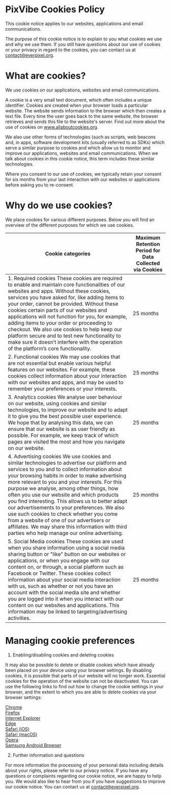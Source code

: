 # PixVibe Cookies Policy
This cookie notice applies to our websites, applications and email communications.

The purpose of this cookie notice is to explain to you what cookies we use and why we use them. If you still have questions about our use of cookies or your privacy in regard to the cookies, you can contact us at contact@everpixel.org.

# What are cookies?
We use cookies on our applications, websites and email  communications.

A cookie is a very small text document, which often includes a unique identifier. Cookies are created when your browser loads a particular website. The website sends information to the browser which then creates a text file. Every time the user goes back to the same website, the browser retrieves and sends this file to the website's server. Find out more about the use of cookies on www.allaboutcookies.org.

We also use other forms of technologies (such as scripts, web beacons and, in apps, software development kits (usually referred to as SDKs) which serve a similar purpose to cookies and which allow us to monitor and improve our applications, websites and email  communications. When we talk about cookies in this cookie notice, this term includes these similar technologies. 

Where you consent to our use of cookies, we typically retain your consent for six months from your last interaction with our websites or applications before asking you to re-consent.  

# Why do we use cookies?
We place cookies for various different purposes. Below you will find an overview of the different purposes for which we use cookies.

| Cookie categories                                                                                                                                                                                                                                                                                                                                                                                                                                                                                                                                                                                                                           | Maximum Retention Period for Data Collected via Cookies |
|---------------------------------------------------------------------------------------------------------------------------------------------------------------------------------------------------------------------------------------------------------------------------------------------------------------------------------------------------------------------------------------------------------------------------------------------------------------------------------------------------------------------------------------------------------------------------------------------------------------------------------------------|---------------------------------------------------------|
| 1. Required cookies These cookies are required to enable and maintain core functionalities of our websites and apps. Without these cookies, services you have asked for, like adding items to your order, cannot be provided. Without these cookies certain parts of our websites and applications will not function for you, for example, adding items to your order or proceeding to checkout. We also use cookies to help keep our platform secure and to test new functionality to make sure it doesn’t interfere with the operation of the platform’s core functionality.                                                              | 25 months                                               |
| 2. Functional cookies We may use cookies that are not essential but enable various helpful features on our websites. For example, these cookies collect information about your interaction with our websites and apps, and may be used to remember your preferences or your interests.                                                                                                                                                                                                                                                                                                                                                      | 25 months                                               |
| 3. Analytics cookies We analyse user behaviour on our website, using cookies and similar technologies, to improve our website and to adapt it to give you the best possible user experience. We hope that by analysing this data, we can ensure that our website is as user friendly as possible. For example, we keep track of which pages are visited the most and how you navigate on our website.                                                                                                                                                                                                                                       | 25 months                                               |
| 4. Advertising cookies We use cookies and similar technologies to advertise our platform and services to you and to collect information about your browsing habits in order to make advertising more relevant to you and your interests. For this purpose we analyse, among other things, how often you use our website and which products you find interesting. This allows us to better adapt our advertisements to your preferences. We also use such cookies to check whether you come from a website of one of our advertisers or affiliates. We may share this information with third parties who help manage our online advertising. | 25 months                                               |
| 5. Social Media cookies These cookies are used when you share information using a social media sharing button or "like" button on our websites or applications, or when you engage with our content on, or through, a social platform such as Facebook or Twitter. These cookies collect information about your social media interaction with us, such as whether or not you have an account with the social media site and whether you are logged into it when you interact with our content on our websites and applications. This information may be linked to targeting/advertising activities.                                         | 25 months                                               |

# Managing cookie preferences

1. Enabling/disabling cookies and deleting cookies  

It may also be possible to delete or disable cookies which have already been placed on your device using your browser settings. By disabling cookies, it is possible that parts of our website will no longer work. Essential cookies for the operation of the website can not be deactivated. You can use the following links to find out how to change the cookie settings in your browser, and the extent to which you are able to delete cookies via your browser settings:

[Chrome](https://support.google.com/chrome/answer/95647?hl=en)  
[Firefox](https://support.mozilla.org/en-US/kb/clear-cookies-and-site-data-firefox)  
[Internet Explorer](https://support.microsoft.com/en-us/topic/delete-and-manage-cookies-168dab11-0753-043d-7c16-ede5947fc64d#:~:text=To%20delete%20cookies,box%2C%20and%20then%20select%20Delete.)  
[Edge](https://support.microsoft.com/en-us/microsoft-edge/delete-cookies-in-microsoft-edge-63947406-40ac-c3b8-57b9-2a946a29ae09)  
[Safari (iOS)](https://support.apple.com/en-en/HT201265)  
[Safari (macOS)](https://support.apple.com/en-gb/guide/safari/sfri11471/mac)  
[Opera](https://help.opera.com/en/latest/web-preferences/#cookies)  
[Samsung Android Browser](https://www.samsung.com/uk/support/mobile-devices/what-are-cookies-and-how-do-i-enable-or-disable-them-on-my-samsung-galaxy-device/)  

2. Further information and questions

For more information the processing of your personal data including details about your rights, please refer to our privacy notice. If you have any questions or complaints regarding our cookie notice, we are happy to help you. We would also like to hear from you if you have suggestions to improve our cookie notice. You can contact us at  contact@everpixel.org.